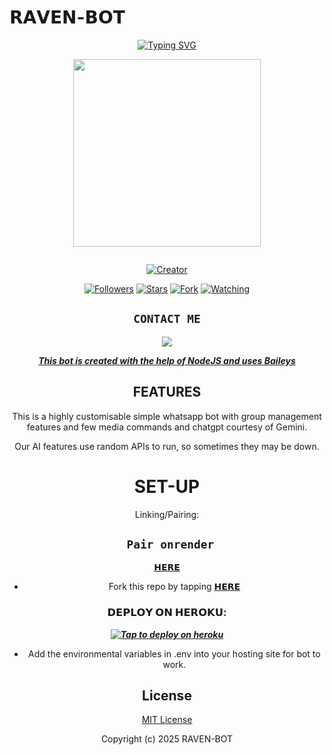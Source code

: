 # 𝗥𝗔𝗩𝗘𝗡-𝗕𝗢𝗧
<div align="center">
<a href="https://git.io/typing-svg"><img src="https://readme-typing-svg.demolab.com?font=Black+Ops+One&size=50&pause=1000&color=1BAFBAFF&center=true&width=910&height=100&lines=THIS  IS+RAVEN-MD;MULTI+DEVICE+WHATSAPP+BOT;CREATED+BY+NICK;PUBLIC+RELEASED; ...;TEAM RAVEN-𝙼𝙳." alt="Typing SVG" /></a>
  </p>
  
<p align="center">
<img src="https://telegra.ph/file/416c3ae0cfe59be8db011.jpg" width="300" height="300"/>
</p>
<p align="center">
  <a href="#"><img src="http://readme-typing-svg.herokuapp.com?color=d1fa02&center=true&vCenter=true&multiline=false&lines=RAVEN+WHATSAPP+BOT" alt="">
</p>
<p align="center">
<a href="#"><img title="Creator" src="https://img.shields.io/badge/Creator-𝗡𝗶𝗰𝗸_𝗛𝘂𝗻𝘁𝗲𝗿-blue.svg?style=for-the-badge&logo=github"></a>
</p>
<p align="center">
<a href="https://github.com/HunterNick2?tab=followers"><img title="Followers" src="https://img.shields.io/github/followers/HunterNick2?label=Followers&style=social"></a>
<a href="https://github.com/HunterNick2/RAVEN-BOT/stargazers/"><img title="Stars" src="https://img.shields.io/github/stars/HunterNick2/RAVEN-BOT?&style=social"></a>
<a href="https://github.com/HunterNick2/RAVEN-BOT/network/members"><img title="Fork" src="https://img.shields.io/github/forks/HunterNick2/RAVEN-BOT?style=social"></a>
<a href="https://github.com/HunterNick2/RAVEN-BOT/watchers"><img title="Watching" src="https://img.shields.io/github/watchers/HunterNick2/RAVEN-BOT?label=Watching&style=social"></a>
</p>
 

## ```CONTACT ME```

<p align="center">

<a href="https://api.whatsapp.com/send?phone=254114660061&text=Hello+N꙰i꙰c꙰k꙰༆"><img src="https://img.shields.io/badge/Contact 𝗡𝗜𝗖𝗞༆-25D366?style=for-the-badge&logo=whatsapp&logoColor=white" />


***This bot is created with the help of NodeJS and uses [Baileys](https://github.com/whiskeysockets/Baileys)***

## FEATURES
This is a highly customisable simple whatsapp bot with group management features and few media commands and chatgpt courtesy of Gemini.

Our AI features use random APIs to run, so sometimes they may be down.

# SET-UP

Linking/Pairing:
## ` Pair onrender`
[𝗛𝗘𝗥𝗘](https://pairing-raven.onrender.com)
            
    
- Fork this repo by tapping  [𝗛𝗘𝗥𝗘](https://github.com/HunterNick2/RAVEN-BOT/fork) 

###  𝗗𝗘𝗣𝗟𝗢𝗬 𝗢𝗡 𝗛𝗘𝗥𝗢𝗞𝗨:


 ***[![Tap to deploy on heroku](https://www.herokucdn.com/deploy/button.svg)](https://dashboard.heroku.com/new?button-url=https://github.com/HunterNick2/RAVEN-BOT&template=https://github.com/HunterNick2/RAVEN-BOT.git)***
 

    

- Add the environmental variables in .env into your hosting site for bot to work.
 </h2>
     

    
 





## License

[MIT License](https://github.com/HunterNick2/RAVEN-BOT/blob/main/LICENSE)

Copyright (c) 2025 RAVEN-BOT 


